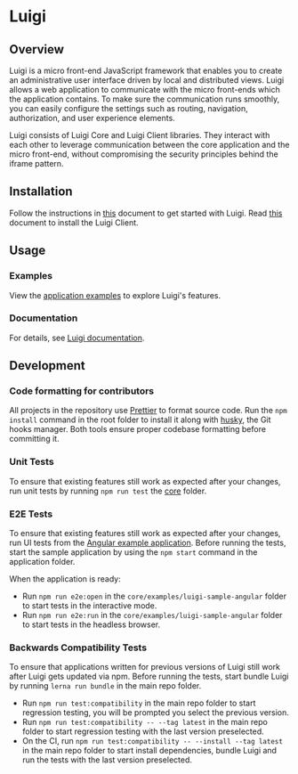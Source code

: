 # Luigi

## Overview

Luigi is a micro front-end JavaScript framework that enables you to create an administrative user interface driven by local and distributed views. Luigi allows a web application to communicate with the micro front-ends which the application contains. To make sure the communication runs smoothly, you can easily configure the settings such as routing, navigation, authorization, and user experience elements.

Luigi consists of Luigi Core and Luigi Client libraries. They interact with each other to leverage communication between the core application and the micro front-end, without compromising the security principles behind the iframe pattern.

## Installation

Follow the instructions in [this](docs/application-setup.md) document to get started with Luigi. Read [this](client/README.md) document to install the Luigi Client.


## Usage

### Examples

View the [application examples](core/examples) to explore Luigi's features.

### Documentation

For details, see [Luigi documentation](docs/README.md).


## Development

### Code formatting for contributors

All projects in the repository use [Prettier](https://prettier.io) to format source code. Run the `npm install` command in the root folder to install it along with [husky](https://github.com/typicode/husky), the Git hooks manager. Both tools ensure proper codebase formatting before committing it.

### Unit Tests

To ensure that existing features still work as expected after your changes, run unit tests by running `npm run test` the [core](/core) folder.

### E2E Tests

To ensure that existing features still work as expected after your changes, run UI tests from the [Angular example application](/core/examples/luigi-sample-angular). Before running the tests, start the sample application by using the `npm start` command in the application folder.

When the application is ready:

- Run `npm run e2e:open` in the `core/examples/luigi-sample-angular` folder to start tests in the interactive mode.
- Run `npm run e2e:run` in the `core/examples/luigi-sample-angular` folder to start tests in the headless browser.

### Backwards Compatibility Tests

To ensure that applications written for previous versions of Luigi still work after Luigi gets updated via npm. Before running the tests, start bundle Luigi by running `lerna run bundle` in the main repo folder.

- Run `npm run test:compatibility` in the main repo folder to start regression testing, you will be prompted you select the previous version. 
- Run `npm run test:compatibility -- --tag latest` in the main repo folder to start regression testing with the last version preselected. 
- On the CI, run `npm run test:compatibility -- --install --tag latest` in the main repo folder to start install dependencies, bundle Luigi and run the tests with the last version preselected. 
